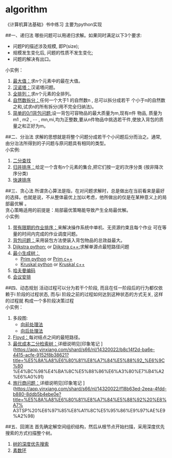 # algorithm
《计算机算法基础》书中练习 主要为python实现<br>

##一、递归法
哪些问题可以用递归求解。如果同时满足以下3个要求:
* 问题P的描述涉及规模, 即P(size);
* 规模发生变化后, 问题的性质不发生变化;
* 问题的解决有出口。

小实例：<br>
1. [最大值：](./recursion/maxnum)求n个元素中的最在大值。<br>
2. [汉诺塔：](./recursion/hanoi)汉诺塔问题。<br>
3. [全排列：](./recursion/range)求n个元素的全排列。<br>
4. [自然数拆分：](./recursion/splitnumber)任何一个大于1 的自然数n , 总可以拆分成若干
个小于n的自然数之和,试求n的所有拆分(用不完全归纳法)。<br>
5. [简单的0/1背包问题:](./recursion/simpleknap)设一背包可容物品的最大质量为m,现有n件
物品, 质量为m1 , m2 , ⋯ , mn,mi,均为正整数,要从n件物品中挑选若干件,使放入背包的质量之和正好为m。<br>

##二、分治法
求解的思想就是将整个问题分成若干个小问题后分而治之。通常, 由分治法所得到的子问题与原问题具有相同的类型。<br>
小实例:<br>
1. [二分查找](./division/binarysearch)<br>
2. [归并排序：](./division/mergesort)给定一个含有n个元素的集合,把它们按一定的次序分类
(按非降次序分类)<br>
3. [快速排序](./division/quicksort) 

##三、贪心法
所谓贪心算法是指，在对问题求解时，总是做出在当前看来是最好的选择。也就是说，不从整体最优上加以考虑，他所做出的仅是在某种意义上的局部最优解
。<br>
贪心策略适用的前提是：局部最优策略能导致产生全局最优解。<br>
小实例:<br>
1. [带有限期的作业排序：](./greedy/jobsort)来解决操作系统中单机、无资源约束且每个作业
可在等量的时间内完成的作业调度问题。<br>
2. [背包问题：](./greedy/knapsack)采用装包方法使装入背包物品的总效益最大。<br>
3. [Dijkstra python:](./greedy/dijkstra) or [Dijkstra c++:](./cxximpl/Dijkstra)求解单源点最短路径问题<br>
4. [最小生成树：](./greedy/spanningtree)<br>
	* [Prim python](./greedy/spanningtree/prim) or [Prim c++](./cxximpl/Prim)<br>
	* [Kruskal python](./greedy/spanningtree/kruskal) or [Kruskal c++](./cxximpl/Kruskal)<br>
5. [哈夫曼编码](./cxximpl/Huffman)<br>
6. [会议安排](./cxximpl/ArrangeConfer)

##四、动态规划
活动过程可以分为若干个阶段, 而且在任一阶段后的行为都仅依赖于i 阶段的过程状态, 而与i 阶段之前的过程如何达到这种状态的方式无关, 这样的过程就
构成一个多阶段决策过程<br>
小实例：<br>
1. 多段图:<br>
	* [向前处理法](./dynamicprogramming/fgraph)<br>
	* [向后处理法](./dynamicprogramming/bgraph)<br>
2. [Floyd：](./dynamicprogramming/floyd)每对结点之间的最短路径。<br>
3. [最优成本二分检索树：](./dynamicprogramming/optimalbinarysearchtree)详细说明见[印象笔记
](https://app.yinxiang.com/shard/s66/nl/14320022/b8c14f2d-ba6e-4415-acfe-9152f8b38621?title=%E5%8A%A8%E6%80%81%E8%A7%84%E5%88%92_%E6%9C%80
%E4%BC%98%E4%BA%8C%E5%88%86%E6%A3%80%E7%B4%A2%E6%A0%91)<br>
4. [旅行商问题：](./dynamicprogramming/tsp)详细说明见[印象笔记
](https://app.yinxiang.com/shard/s66/nl/14320022/f18b63ed-2eea-4fdd-b880-8ddb5b4ebe0e?title=%E5%8A%A8%E6%80%81%E8%A7%84%E5%88%92%20%E8%A7%
A3TSP%20%E6%97%85%E8%A1%8C%E5%95%86%E9%97%AE%E9%A2%98)

##五、回溯法
首先确定解空间组织结构，然后从根节点开始扫描，采用深度优先搜索的方式扫描整个树。<br>
1. [树的深度优先搜索](./backtracking/ListGraph)<br>
2. [素数环](./backtracking/PrimeRing)<br>

